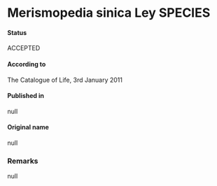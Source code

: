 Merismopedia sinica Ley SPECIES
=======

#### Status
ACCEPTED

#### According to
The Catalogue of Life, 3rd January 2011

#### Published in
null

#### Original name
null

### Remarks
null